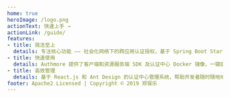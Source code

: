 ```yaml
---
home: true
heroImage: /logo.png
actionText: 快速上手 →
actionLink: /guide/
features:
- title: 简洁至上
  details: 专注核心功能 —— 社会化网络下的跨应用认证授权，基于 Spring Boot Starter 的工具包，为开发者提供最简洁的配置。
- title: 快速使用
  details: Authmore 提供了客户端和资源服务端 SDK 及认证中心 Docker 镜像，一键部署，开箱即用。
- title: 高效管理
  details: 基于 React.js 和 Ant Design 的认证中心管理系统，帮助开发者随时随地地管理应用，掌控平台动态。
footer: Apache2 Licensed | Copyright © 2019 郑保乐
---
```

